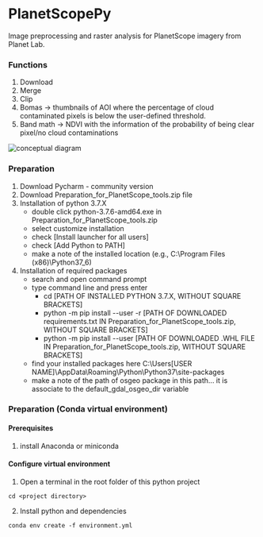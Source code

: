 # PlanetScopePy
Image preprocessing and raster analysis for PlanetScope imagery from Planet Lab.

### Functions
1. Download
2. Merge
3. Clip 
4. Bomas -> thumbnails of AOI where the percentage of cloud contaminated pixels is below the user-defined threshold.
5. Band math -> NDVI with the information of the probability of being clear pixel/no cloud contaminations

![conceptual diagram](https://github.com/YanCheng-go/PlanetScope_tools/blob/master/conceptual%20diagram.png)

### Preparation
1. Download Pycharm - community version 
2. Download Preparation_for_PlanetScope_tools.zip file
3. Installation of python 3.7.X
    - double click python-3.7.6-amd64.exe in Preparation_for_PlanetScope_tools.zip
    - select customize installation
    - check [Install launcher for all users] 
    - check [Add Python to PATH]
    - make a note of the installed location (e.g., C:\Program Files (x86)\Python37_6)
4. Installation of required packages
    - search and open command prompt 
    - type command line and press enter
        - cd [PATH OF INSTALLED PYTHON 3.7.X, WITHOUT SQUARE BRACKETS] 
        - python -m pip install --user -r [PATH OF DOWNLOADED requirements.txt IN Preparation_for_PlanetScope_tools.zip, 
        WITHOUT SQUARE BRACKETS]
        - python -m pip install --user [PATH OF DOWNLOADED .WHL FILE IN Preparation_for_PlanetScope_tools.zip, WITHOUT 
        SQUARE BRACKETS]
    - find your installed packages here C:\\Users\[USER NAME]\AppData\Roaming\Python\Python37\site-packages
    - make a note of the path of osgeo package in this path... it is associate to the default_gdal_osgeo_dir variable
    
### Preparation (Conda virtual environment)
#### Prerequisites
1. install Anaconda or miniconda 

#### Configure virtual environment
1. Open a terminal in the root folder of this python project
```
cd <project directory>
```

2. Install python and dependencies
```
conda env create -f environment.yml
```